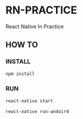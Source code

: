# RN-PRACTICE
React Native In Practice

## HOW TO

### INSTALL

```bash
npm install
```

### RUN

```bash
react-native start
```

```bash
react-native run-andoird
```
